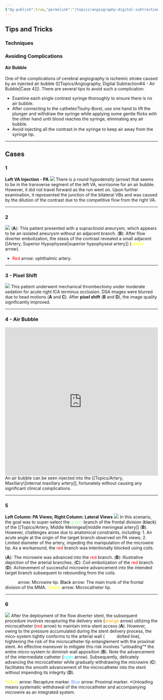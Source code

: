 ```yaml
---
{"dg-publish":true,"permalink":"/topics/angiography-digital-subtraction/","tags":["DSA","anatomy","artery"],"created":"2023-09-16T00:38:10.000-07:00","updated":"2024-03-16T11:31:03.161-07:00"}
---
```



## Tips and Tricks

### Techniques

### Avoiding Complications

#### Air Bubble

One of the complications of cerebral angiography is ischemic stroke caused by an injected air bubble ([[Topics/Angiography, Digital Subtraction#4 - Air Bubble\|Case 4]]). There are several tips to avoid such a complication.

- Examine each single contrast syringe thoroughly to ensure there is no air bubble.
- After connecting to the catheter/Touhy-Borst, use one hand to lift the plunger and withdraw the syringe while applying some gentle flicks with the other hand until blood reaches the syringe, eliminating any air bubble.
- Avoid injecting all the contrast in the syringe to keep air away from the syringe tip.

---

## Cases

### 1

**Left VA Injection - PA**
![](https://i.imgur.com/libSuGb.png)
There is a round hypodensity (arrow) that seems to be in the transverse segment of the left VA, worrisome for an air bubble. However, it did not travel forward as the run went on. Upon further examination, it represented the junction of the bilateral VBs and was caused by the dilution of the contrast due to the competitive flow from the right VA.

---

### 2

![](https://i.imgur.com/7gsx2pv.jpg)
(**A**): This patient presented with a supraclinoid aneurysm, which appears to be an isolated aneurysm without an adjacent branch.
(**B**): After flow diverter embolization, the stasis of the contrast revealed a small adjacent [[Artery, Superior Hypophyseal\|superior hypophyseal artery]] (<span style="color:yellow">yellow</span> arrow).

- <span style="color:red">Red</span> arrow: ophthalmic artery.

---

### 3 - Pixel Shift

![](https://i.imgur.com/Y9u0xVT.jpg)
This patient underwent mechanical thrombectomy under moderate sedation for acute right ICA terminus occlusion. DSA images were blurred due to head motions (**A** and **C**). After **pixel shift** (**B** and **D**), the image quality significantly improved.

---

### 4 - Air Bubble

<div style="padding:96.75% 0 0 0;position:relative;"><iframe src="https://player.vimeo.com/video/898832192?badge=0&amp;autopause=0&amp;player_id=0&amp;app_id=58479" frameborder="0" allow="autoplay; fullscreen; picture-in-picture" style="position:absolute;top:0;left:0;width:100%;height:100%;" title="Air Bubble"></iframe></div><script src="https://player.vimeo.com/api/player.js"></script>
An air bubble can be seen injected into the [[Topics/Artery, Maxillary\|internal maxillary artery]], fortunately without causing any significant clinical complications.

---

### 5

**Left Column: PA Views; Right Column: Lateral Views**
![](https://i.imgur.com/y13RvmQ.jpeg)
In this scenario, the goal was to super-select the <span style="color: palegreen">green</span> branch of the frontal division (<span style="color: black">black</span>) of the [[Topics/Artery, Middle Meningeal\|middle meningeal artery]] (**B**). However, challenges arose due to anatomical constraints, including: 1. An acute angle at the origin of the target branch observed on PA views; 2. Limited diameter of the artery, impeding the manipulation of the microwire tip. As a workaround, the <span style="color: red">red</span> branch was intentionally blocked using coils.

(**A**): The microwire was advanced into the <span style="color: red">red</span> branch.
(**B**): Illustrative depiction of the arterial branches.
(**C**): Coil embolization of the <span style="color: red">red</span> branch.
(**D**): Achievement of successful microwire advancement into the intended target branch subsequent to rebounding from the coils.

<span style="color: white">White</span> arrow: Microwire tip.
<span style="color: black">Black</span> arrow: The main trunk of the frontal division of the MMA.
<span style="color: yellow">Yellow</span> arrow: Microcatheter tip.

---

### 6
 
![](https://i.imgur.com/JruFn8Y.jpeg)
After the deployment of the flow diverter stent, the subsequent procedure involves recapturing the delivery wire (<span style="color: orange">orange</span> arrow) utilizing the microcatheter (<span style="color: red">red</span> arrow) to maintain intra-stent access (**A**). However, owing to the pressure accumulated during the stent delivery process, the mico-system tightly conforms to the arterial wall (<span style="color: white">white</span> dotted line), hightening the risk of the microcatheter tip entanglement with the proximal stent. An effective maneuver to mitigate this risk involves "unloading"* the entire micro-system to diminish wall apposition (**B**). Note the advancement of the intermediate catheter (<span style="color: Cyan">cyan</span> arrow). Subsequently, delicately advancing the microcatheter while gradually withdrawing the microwire (**C**) facilitates the smooth advancement of the microcatheter into the stent without impending its integrity (**D**).

<span style="color: yellow">Yellow</span> arrow: Recapture marker.
<span style="color: cornflowerblue">Blue</span> arrow: Proximal marker.
\*Unloading means systematic withdrawal of the microcatheter and accompanying microwire as an integrated system.